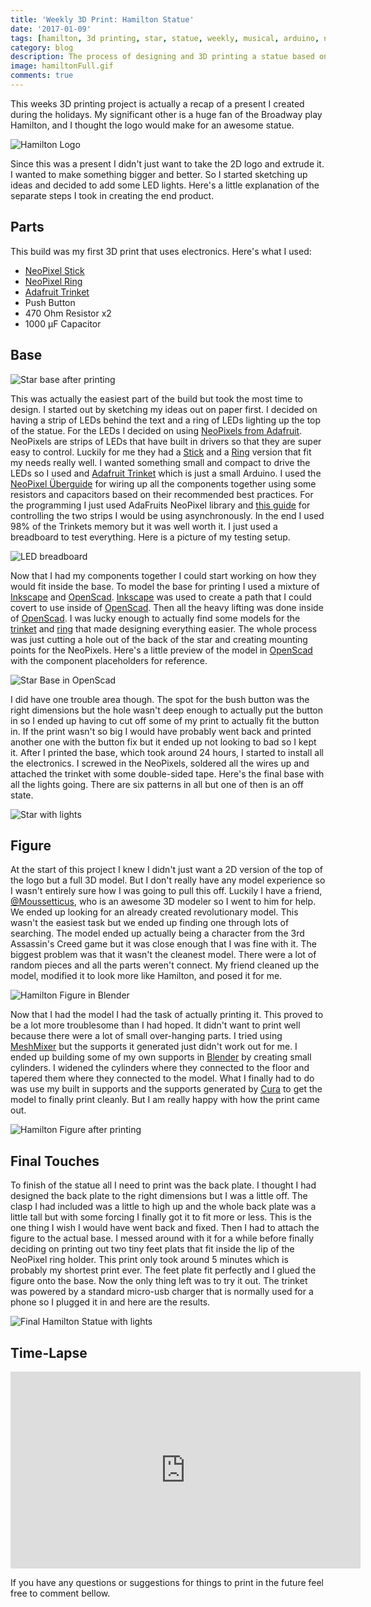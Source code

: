 ```yaml
---
title: 'Weekly 3D Print: Hamilton Statue'
date: '2017-01-09'
tags: [hamilton, 3d printing, star, statue, weekly, musical, arduino, neopixel]
category: blog
description: The process of designing and 3D printing a statue based on the musical Hamilton with an Arduino and NeoPixel lights.
image: hamiltonFull.gif
comments: true
---
```


This weeks 3D printing project is actually a recap of a present I created during the holidays. My significant other is a huge fan of the Broadway play Hamilton, and I thought the logo would make for an awesome statue. <!-- excerpt -->

![Hamilton Logo](https://cfmedia.deadline.com/2015/03/screen-shot-2015-03-03-at-5-19-04-pm.png?w=599)

Since this was a present I didn't just want to take the 2D logo and extrude it. I wanted to make something bigger and better. So I started sketching up ideas and decided to add some LED lights. Here's a little explanation of the separate steps I took in creating the end product.

## Parts

This build was my first 3D print that uses electronics. Here's what I used:

- [NeoPixel Stick][neopixelstrip]
- [NeoPixel Ring][neopixelring]
- [Adafruit Trinket][trinket]
- Push Button
- 470 Ohm Resistor x2
- 1000 µF Capacitor

## Base

![Star base after printing](starBase.jpg)

This was actually the easiest part of the build but took the most time to design. I started out by sketching my ideas out on paper first. I decided on having a strip of LEDs behind the text and a ring of LEDs lighting up the top of the statue. For the LEDs I decided on using [NeoPixels from Adafruit](https://www.adafruit.com/category/168). NeoPixels are strips of LEDs that have built in drivers so that they are super easy to control. Luckily for me they had a [Stick][neopixelstrip] and a [Ring][neopixelring] version that fit my needs really well. I wanted something small and compact to drive the LEDs so I used and [Adafruit Trinket][trinket] which is just a small Arduino. I used the [NeoPixel Überguide](https://learn.adafruit.com/adafruit-neopixel-uberguide/overview) for wiring up all the components together using some resistors and capacitors based on their recommended best practices. For the programming I just used AdaFruits NeoPixel library and [this guide](https://learn.adafruit.com/multi-tasking-the-arduino-part-3/overview) for controlling the two strips I would be using asynchronously. In the end I used 98% of the Trinkets memory but it was well worth it. I just used a breadboard to test everything. Here is a picture of my testing setup.

![LED breadboard](breadboard.jpg)

Now that I had my components together I could start working on how they would fit inside the base. To model the base for printing I used a mixture of [Inkscape][inkscape] and [OpenScad][openscad]. [Inkscape][inkscape] was used to create a path that I could covert to use inside of [OpenScad][openscad]. Then all the heavy lifting was done inside of [OpenScad]. I was lucky enough to actually find some models for the [trinket][trinketmodel] and [ring][ringmodel] that made designing everything easier. The whole process was just cutting a hole out of the back of the star and creating mounting points for the NeoPixels. Here's a little preview of the model in [OpenScad][openscad] with the component placeholders for reference.

![Star Base in OpenScad](baseOpenScad.png)

I did have one trouble area though. The spot for the bush button was the right dimensions but the hole wasn't deep enough to actually put the button in so I ended up having to cut off some of my print to actually fit the button in. If the print wasn't so big I would have probably went back and printed another one with the button fix but it ended up not looking to bad so I kept it. After I printed the base, which took around 24 hours, I started to install all the electronics. I screwed in the NeoPixels, soldered all the wires up and attached the trinket with some double-sided tape. Here's the final base with all the lights going. There are six patterns in all but one of then is an off state.

![Star with lights](starLightPreview.gif)

## Figure

At the start of this project I knew I didn't just want a 2D version of the top of the logo but a full 3D model. But I don't really have any model experience so I wasn't entirely sure how I was going to pull this off. Luckily I have a friend, [@Moussetticus](https://twitter.com/Moussetticus), who is an awesome 3D modeler so I went to him for help. We ended up looking for an already created revolutionary model. This wasn't the easiest task but we ended up finding one through lots of searching. The model ended up actually being a character from the 3rd Assassin's Creed game but it was close enough that I was fine with it. The biggest problem was that it wasn't the cleanest model. There were a lot of random pieces and all the parts weren't connect. My friend cleaned up the model, modified it to look more like Hamilton, and posed it for me.

![Hamilton Figure in Blender](hamBlender.png)

Now that I had the model I had the task of actually printing it. This proved to be a lot more troublesome than I had hoped. It didn't want to print well because there were a lot of small over-hanging parts. I tried using [MeshMixer][meshmixer] but the supports it generated just didn't work out for me. I ended up building some of my own supports in [Blender][blender] by creating small cylinders. I widened the cylinders where they connected to the floor and tapered them where they connected to the model. What I finally had to do was use my built in supports and the supports generated by [Cura][cura] to get the model to finally print cleanly. But I am really happy with how the print came out.

![Hamilton Figure after printing](hamFigure.png)

## Final Touches

To finish of the statue all I need to print was the back plate. I thought I had designed the back plate to the right dimensions but I was a little off. The clasp I had included was a little to high up and the whole back plate was a little tall but with some forcing I finally got it to fit more or less. This is the one thing I wish I would have went back and fixed. Then I had to attach the figure to the actual base. I messed around with it for a while before finally deciding on printing out two tiny feet plats that fit inside the lip of the NeoPixel ring holder. This print only took around 5 minutes which is probably my shortest print ever. The feet plate fit perfectly and I glued the figure onto the base. Now the only thing left was to try it out. The trinket was powered by a standard micro-usb charger that is normally used for a phone so I plugged it in and here are the results.

![Final Hamilton Statue with lights](hamiltonFull.gif)

## Time-Lapse

<iframe width="560" height="315" src="https://www.youtube.com/embed/T4Lil7l_px0" frameborder="0" allowfullscreen></iframe>

If you have any questions or suggestions for things to print in the future feel free to comment bellow.

[neopixelstrip]: https://www.adafruit.com/products/1426
[neopixelring]: https://www.adafruit.com/products/1643
[trinket]: https://www.adafruit.com/product/1501
[openscad]: http://www.openscad.org/
[inkscape]: https://inkscape.org/en/
[trinketmodel]: https://grabcad.com/library/3v-adafruit-trinket-w-soldered-jst-port-1
[ringmodel]: https://grabcad.com/library/adafruit-neopixel-ring-12x-ws2812-rgb-leds-1
[meshmixer]: http://www.meshmixer.com/
[blender]: https://www.blender.org/
[cura]: https://ultimaker.com/en/products/cura-software
[timelapse]: https://youtu.be/T4Lil7l_px0
